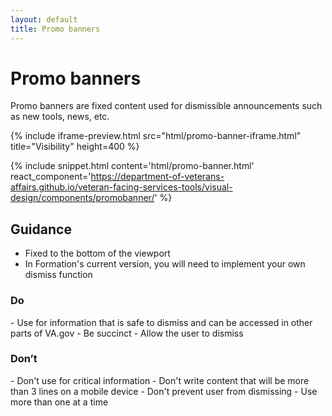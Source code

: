 ```yaml
---
layout: default
title: Promo banners
---
```


# Promo banners

<p class="va-introtext">Promo banners are fixed content used for dismissible announcements such as new tools, news, etc.</p>

{% include iframe-preview.html src="html/promo-banner-iframe.html" title="Visibility" height=400 %}

{% include snippet.html content='html/promo-banner.html' react_component='https://department-of-veterans-affairs.github.io/veteran-facing-services-tools/visual-design/components/promobanner/' %}

## Guidance

- Fixed to the bottom of the viewport
- In Formation's current version, you will need to implement your own dismiss function

<div class="do-dont">
<div class="do-dont__do">
<h3 class="do-dont__heading">Do</h3>
<div class="do-dont__content" markdown="1">
- Use for information that is safe to dismiss and can be accessed in other parts of VA.gov
- Be succinct
- Allow the user to dismiss
</div>
</div>
<div class="do-dont__dont">
<h3 class="do-dont__heading">Don’t</h3>
<div class="do-dont__content" markdown="1">
- Don't use for critical information
- Don't write content that will be more than 3 lines on a mobile device
- Don't prevent user from dismissing
- Use more than one at a time
</div>
</div>
</div>